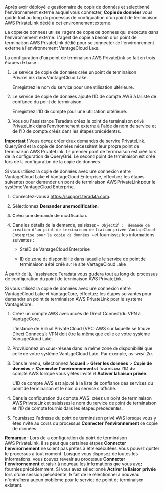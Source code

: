 Après avoir déployé le gestionnaire de copie de données et sélectionné l'environnement externe auquel vous connecter, **Copie de données** vous guide tout au long du processus de configuration d'un point de terminaison AWS PrivateLink dédié à cet environnement externe.

La copie de données utilise l'agent de copie de données qui s'exécute dans l'environnement externe. L'agent de copie a besoin d'un point de terminaison AWS PrivateLink dédié pour se connecter de l'environnement externe à l'environnement VantageCloud Lake.

La configuration d'un point de terminaison AWS PrivateLink se fait en trois étapes de base :

1.  Le service de copie de données crée un point de terminaison PrivateLink dans VantageCloud Lake.

    Enregistrez le nom du service pour une utilisation ultérieure.

2.  Le service de copie de données ajoute l'ID de compte AWS à la liste de confiance du point de terminaison.

    Enregistrez l'ID de compte pour une utilisation ultérieure.

3.  Vous ou l'assistance Teradata créez le point de terminaison privé PrivateLink dans l'environnement externe à l'aide du nom de service et de l'ID de compte créés dans les étapes précédentes.

**Important !** Vous devez créer deux demandes de service PrivateLink. QueryGrid et la copie de données nécessitent leur propre point de terminaison AWS PrivateLink. Le premier point de terminaison est créé lors de la configuration de QueryGrid. Le second point de terminaison est créé lors de la configuration de la copie de données.

Si vous utilisez la copie de données avec une connexion entre VantageCloud Lake et VantageCloud Enterprise, effectuez les étapes suivantes pour demander un point de terminaison AWS PrivateLink pour le système VantageCloud Enterprise.

1.  Connectez-vous à <https://support.teradata.com>.

2.  Sélectionnez **Demander une modification**.

3.  Créez une demande de modification.

4.  Dans les détails de la demande, saisissez `« Objectif :  demande de création d'un point de terminaison de liaison privée VantageCloud Enterprise pour la copie de données »` et fournissez les informations suivantes :

    -   SiteID de VantageCloud Enterprise

    -   ID de zone de disponibilité dans laquelle le service de point de terminaison a été créé sur le site VantageCloud Lake

À partir de là, l'assistance Teradata vous guidera tout au long du processus de configuration du point de terminaison AWS PrivateLink.

Si vous utilisez la copie de données avec une connexion entre VantageCloud Lake et VantageCore, effectuez les étapes suivantes pour demander un point de terminaison AWS PrivateLink pour le système VantageCore.

1.  Créez un compte AWS avec accès de Direct Connect/du VPN à VantageCore.

    L'instance de Virtual Private Cloud (VPC) AWS sur laquelle se trouve Direct Connect/le VPN doit être la même que celle de votre système VantageCloud Lake.

2.  Provisionnez un sous-réseau dans la même zone de disponibilité que celle de votre système VantageCloud Lake. Par exemple, *us-west-2a*.

3.  Dans le menu, sélectionnez **Accueil** \> **Gérer les données** \> **Copie de données** \> **Connecter l'environnement** et fournissez l'ID de compte AWS lorsque vous y êtes invité et **Activer la liaison privée**.

    L'ID de compte AWS est ajouté à la liste de confiance des services du point de terminaison et le nom du service s'affiche.

4.  Dans la configuration du compte AWS, créez un point de terminaison AWS PrivateLink et saisissez le nom du service de point de terminaison et l'ID de compte fournis dans les étapes précédentes.

5.  Fournissez l'adresse du point de terminaison privé AWS lorsque vous y êtes invité au cours du processus **Connecter l'environnement** de copie de données.

**Remarque :** Lors de la configuration du point de terminaison AWS PrivateLink, il se peut que certaines étapes **Connecter l'environnement** ne soient pas prêtes à être exécutées. Vous pouvez quitter le processus à tout moment. Lorsque vous disposez de toutes les informations, vous pouvez revenir au processus **Connecter l'environnement** et saisir à nouveau les informations que vous avez fournies précédemment. Si vous avez sélectionné **Activer la liaison privée** lors d'une session précédente, le fait de le sélectionner à nouveau n'entraînera aucun problème pour le service de point de terminaison existant.

